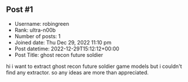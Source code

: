 ## Post #1
- Username: robingreen
- Rank: ultra-n00b
- Number of posts: 1
- Joined date: Thu Dec 29, 2022 11:10 pm
- Post datetime: 2022-12-29T15:12:12+00:00
- Post Title: ghost recon future soldier

hi
i want to extract ghost recon future soldier game models but i couldn't find any extractor.
so any ideas are more than appreciated.
